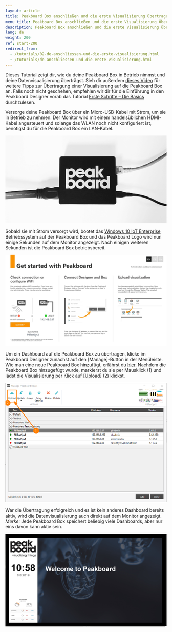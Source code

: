 ```yaml
---
layout: article
title: Peakboard Box anschließen und die erste Visualisierung übertragen
menu_title: Peakboard Box anschließen und die erste Visualisierung übertragen
description: Peakboard Box anschließen und die erste Visualisierung übertragen
lang: de
weight: 200
ref: start-200
redirect_from:
  - /tutorials/02-de-anschliessen-und-die-erste-visualisierung.html
  - /tutorials/de-anschliessen-und-die-erste-visualisierung.html
---
```

Dieses Tutorial zeigt dir, wie du deine Peakboard Box in Betrieb nimmst und deine Datenvisualisierung überträgst.
Sieh dir außerdem [dieses Video](https://youtu.be/-6YyjhlpdjU) für weitere Tipps zur Übertragung einer Visualisierung auf die Peakboard Box an.
Falls noch nicht geschehen, empfehlen wir dir für die Einführung in den Peakboard Designer vorab das Tutorial [Erste Schritte – Die Basics](/tutorials/01-de-peakboard-designer-basics.html) durchzulesen. 

Versorge deine Peakboard Box über ein Micro-USB-Kabel mit Strom, um sie in Betrieb zu nehmen.
Der Monitor wird mit einem handelsüblichen HDMI-Kabel angesteuert und solange das WLAN noch nicht konfiguriert ist, benötigst du für die Peakboard Box ein LAN-Kabel.

![Anschlussbild](/assets/images/Tutorial/Connecting/TutorialBox01.jpg)

Sobald sie mit Strom versorgt wird, bootet das [Windows 10 IoT Enterprise](https://docs.microsoft.com/de-de/windows/iot-core/windows-iot-enterprise) Betriebssystem auf der Peakboard Box und das Peakboard Logo wird nun einige Sekunden auf dem Monitor angezeigt. 
Nach einigen weiteren Sekunden ist die Peakboard Box betriebsbereit. 

![Initialer Bildschirm](/assets/images/Tutorial/Connecting/TutorialBox02.jpg)

Um ein Dashboard auf die Peakboard Box zu übertragen, klicke im Peakboard Designer zunächst auf den [Manage]-Button in der Menüleiste.
Wie man eine neue Peakboard Box hinzufügt, erfährst du [hier](/administration/07-de-hinzufuegen.html).
Nachdem die Peakboard Box hinzugefügt wurde, markierst du sie per Mausklick (1) und lädst die Visualisierung per Klick auf [Upload] (2) klickst.

![Manage Dialog](/assets/images/Tutorial/Connecting/ErsteSchrittePBBox2.png)

War die Übertragung erfolgreich und es ist kein anderes Dashboard bereits aktiv, wird die Datenvisualisierung auch direkt auf dem Monitor angezeigt. 
*Merke:* Jede Peakboard Box speichert beliebig viele Dashboards, aber nur eins davon kann aktiv sein. 

![Laufende Visualisierung](/assets/images/Tutorial/Connecting/TutorialBox05.jpg)
